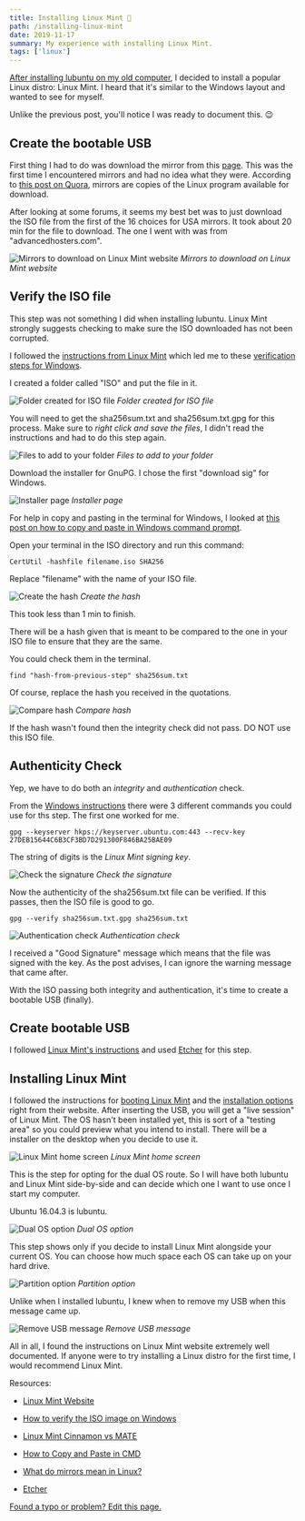 ```yaml
---
title: Installing Linux Mint 🐧
path: /installing-linux-mint
date: 2019-11-17
summary: My experience with installing Linux Mint.
tags: ['linux']
---
```


[After installing lubuntu on my old computer](/first-experience-with-linux), I decided to install a popular Linux distro: Linux Mint. I heard that it's similar to the Windows layout and wanted to see for myself.

Unlike the previous post, you'll notice I was ready to document this. 😉

## Create the bootable USB

First thing I had to do was download the mirror from this [page](https://linuxmint.com/edition.php?id=267). This was the first time I encountered mirrors and had no idea what they were. According to [this post on Quora](https://www.quora.com/What-do-mirrors-mean-in-Linux), mirrors are copies of the Linux program available for download.

After looking at some forums, it seems my best bet was to just download the ISO file from the first of the 16 choices for USA mirrors. It took about 20 min for the file to download. The one I went with was from "advancedhosters.com".

![Mirrors to download on Linux Mint website](./images/2019-11-17/mirrors.png)
_Mirrors to download on Linux Mint website_

## Verify the ISO file

This step was not something I did when installing lubuntu. Linux Mint strongly suggests checking to make sure the ISO downloaded has not been corrupted.

I followed the [instructions from Linux Mint](https://linuxmint-installation-guide.readthedocs.io/en/latest/verify.html) which led me to these [verification steps for Windows](https://forums.linuxmint.com/viewtopic.php?f=42&t=291093).

I created a folder called "ISO" and put the file in it.

![Folder created for ISO file](./images/2019-11-17/documents.png)
_Folder created for ISO file_

You will need to get the sha256sum.txt and sha256sum.txt.gpg for this process.
Make sure to _right click and save the files_, I didn't read the instructions and had to do this step again.

![Files to add to your folder](./images/2019-11-17/prepare.jpg)
_Files to add to your folder_

Download the installer for GnuPG. I chose the first "download sig" for Windows.

![Installer page](./images/2019-11-17/installer.png)
_Installer page_

For help in copy and pasting in the terminal for Windows, I looked at [this post on how to copy and paste in Windows command prompt](https://www.bonkersabouttech.com/howto/how-to-copy-and-paste-in-cmd/468).

Open your terminal in the ISO directory and run this command:
```shell
CertUtil -hashfile filename.iso SHA256
```

Replace "filename" with the name of your ISO file.

![Create the hash](./images/2019-11-17/cmd1.png)
_Create the hash_

This took less than 1 min to finish.

There will be a hash given that is meant to be compared to the one in your ISO file to ensure that they are the same.

You could check them in the terminal.

```shell
find "hash-from-previous-step" sha256sum.txt
```

Of course, replace the hash you received in the quotations.

![Compare hash](./images/2019-11-17/cmd2.png)
_Compare hash_

If the hash wasn't found then the integrity check did not pass. DO NOT use this ISO file.

## Authenticity Check

Yep, we have to do both an _integrity_ and _authentication_ check.

From the [Windows instructions](https://forums.linuxmint.com/viewtopic.php?f=42&t=291093) there were 3 different commands you could use for ths step. The first one worked for me.

```shell
gpg --keyserver hkps://keyserver.ubuntu.com:443 --recv-key 27DEB15644C6B3CF3BD7D291300F846BA25BAE09
```

The string of digits is the _Linux Mint signing key_.

![Check the signature](./images/2019-11-17/cmd3.png)
_Check the signature_

Now the authenticity of the sha256sum.txt file can be verified. If this passes, then the ISO file is good to go.

```shell
gpg --verify sha256sum.txt.gpg sha256sum.txt
```

![Authentication check](./images/2019-11-17/cmd4.png)
_Authentication check_

I received a "Good Signature" message which means that the file was signed with the key. As the post advises, I can ignore the warning message that came after.

With the ISO passing both integrity and authentication, it's time to create a bootable USB (finally).

## Create bootable USB

I followed [Linux Mint's instructions](https://linuxmint-installation-guide.readthedocs.io/en/latest/burn.html) and used [Etcher](https://etcher.io/) for this step.

## Installing Linux Mint

I followed the instructions for [booting Linux Mint](https://linuxmint-installation-guide.readthedocs.io/en/latest/boot.html) and the [installation options](https://linuxmint-installation-guide.readthedocs.io/en/latest/install.html) right from their website.
After inserting the USB, you will get a "live session" of Linux Mint. The OS hasn't been installed yet, this is sort of a "testing area" so you could preview what you intend to install. There will be a installer on the desktop when you decide to use it.

![Linux Mint home screen](./images/2019-11-17/home-screen.jpg)
_Linux Mint home screen_

This is the step for opting for the dual OS route. So I will have both lubuntu and Linux Mint side-by-side and can decide which one I want to use once I start my computer.

Ubuntu 16.04.3 is lubuntu.

![Dual OS option](./images/2019-11-17/dual-os.jpg)
_Dual OS option_

This step shows only if you decide to install Linux Mint alongside your current OS. You can choose how much space each OS can take up on your hard drive.

![Partition option](./images/2019-11-17/partition.jpg)
_Partition option_

Unlike when I installed lubuntu, I knew when to remove my USB when this message came up.

![Remove USB message](./images/2019-11-17/remove-usb.jpg)
_Remove USB message_

All in all, I found the instructions on Linux Mint website extremely well documented. If anyone were to try installing a Linux distro for the first time, I would recommend Linux Mint.

Resources:

- [Linux Mint Website](https://linuxmint.com/)

- [How to verify the ISO image on Windows](https://forums.linuxmint.com/viewtopic.php?f=42&t=291093)

- [Linux Mint Cinnamon vs MATE](https://linuxhint.com/linux_mint_cinnamon_vs_mate/)

- [How to Copy and Paste in CMD](https://www.bonkersabouttech.com/howto/how-to-copy-and-paste-in-cmd/468)

- [What do mirrors mean in Linux?](https://www.quora.com/What-do-mirrors-mean-in-Linux)

- [Etcher](https://www.balena.io/etcher/)

[Found a typo or problem? Edit this page.](https://github.com/Dana94/website/blob/master/blog/2019-11-17-linux-mint.md)
